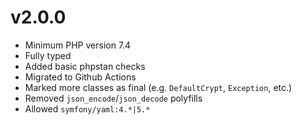 # v2.0.0

- Minimum PHP version 7.4
- Fully typed
- Added basic phpstan checks
- Migrated to Github Actions
- Marked more classes as final (e.g. `DefaultCrypt`, `Exception`, etc.)
- Removed `json_encode`/`json_decode` polyfills
- Allowed `symfony/yaml:4.*|5.*`
